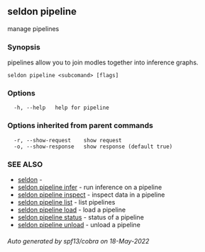 ## seldon pipeline

manage pipelines

### Synopsis

pipelines allow you to join modles together into inference graphs.

```
seldon pipeline <subcomand> [flags]
```

### Options

```
  -h, --help   help for pipeline
```

### Options inherited from parent commands

```
  -r, --show-request    show request
  -o, --show-response   show response (default true)
```

### SEE ALSO

* [seldon](seldon.md)	 - 
* [seldon pipeline infer](seldon_pipeline_infer.md)	 - run inference on a pipeline
* [seldon pipeline inspect](seldon_pipeline_inspect.md)	 - inspect data in a pipeline
* [seldon pipeline list](seldon_pipeline_list.md)	 - list pipelines
* [seldon pipeline load](seldon_pipeline_load.md)	 - load a pipeline
* [seldon pipeline status](seldon_pipeline_status.md)	 - status of a pipeline
* [seldon pipeline unload](seldon_pipeline_unload.md)	 - unload a pipeline

###### Auto generated by spf13/cobra on 18-May-2022

